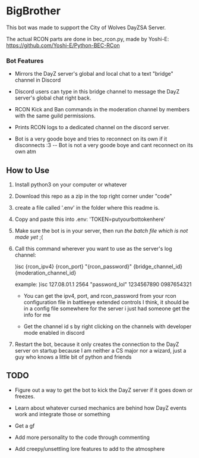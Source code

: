 # BigBrother

This bot was made to support the City of Wolves DayZSA Server. 

The actual RCON parts are done in bec_rcon.py, made by Yoshi-E:
https://github.com/Yoshi-E/Python-BEC-RCon

<h3>Bot Features</h3>

- Mirrors the DayZ server's global and local chat to a text "bridge" channel in Discord

- Discord users can type in this bridge channel to message the DayZ server's global chat right back.

- RCON Kick and Ban commands in the moderation channel by members with the same guild permissions.

- Prints RCON logs to a dedicated channel on the discord server.

- Bot is a very goode boye and tries to reconnect on its own if it disconnects :3
-- Bot is not a very goode boye and cant reconnect on its own atm



<h2>How to Use</h2>

1) Install python3 on your computer or whatever

2) Download this repo as a zip in the top right corner under "code"

3) create a file called '.env' in the folder where this readme is.

4) Copy and paste this into .env: 'TOKEN=putyourbottokenhere'

5) Make sure the bot is in your server, then run *the batch file which is not made yet* ;(

6) Call this command wherever you want to use as the server's log channel:

   )isc {rcon_ipv4} {rcon_port} "{rcon_password}" {bridge_channel_id} {moderation_channel_id}
   
   example:
   )isc 127.08.01.1 2564 "password_lol" 1234567890 0987654321
   
   - You can get the ipv4, port, and rcon_password from your rcon configuration file in battleeye extended controls I think, it should be in a config file somewhere for the server i just had someone get the info for me
   
   - Get the channel id s by right clicking on the channels with developer mode enabled in discord
   
8) Restart the bot, because it only creates the connection to the DayZ server on startup because I am neither a CS major nor a wizard, just a guy who knows a little bit of python and friends


TODO
----
- Figure out a way to get the bot to kick the DayZ server if it goes down or freezes.

- Learn about whatever cursed mechanics are behind how DayZ events work and integrate those or something

- Get a gf

- Add more personality to the code through commenting

- Add creepy/unsettling lore features to add to the atmosphere

